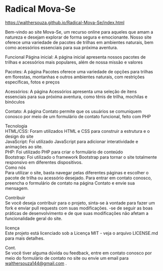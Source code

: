 # Radical Mova-Se

https://walthersouza.github.io/Radical-Mova-Se/index.html

Bem-vindo ao site Mova-Se, um recurso online para aqueles que amam a natureza e desejam explorar de forma segura e emocionante. Nosso site oferece uma variedade de pacotes de trilhas em ambientes naturais, bem como acessórios essenciais para sua próxima aventura.

Funcional
Página inicial: A página inicial apresenta nossos pacotes de trilhas e acessórios mais populares, além de nossa missão e valores <br>

Pacotes: A página Pacotes oferece uma variedade de opções para trilhas em florestas, montanhas e outros ambientes naturais, com restrições específicas, fotos e preços<br>

Acessórios: A página Acessórios apresenta uma seleção de itens essenciais para sua próxima aventura, como tênis de trilha, mochilas e binóculos<br>

Contato: A página Contato permite que os usuários se comuniquem conosco por meio de um formulário de contato funcional, feito com PHP<br>

Tecnologia<br>
HTML/CSS: Foram utilizados HTML e CSS para construir a estrutura e o design do site<br>
JavaScript: Foi utilizado JavaScript para adicionar interatividade e animações ao site.<br>
PHP: Foi utilizado PHP para criar o formulário de conteúdo<br>
Bootstrap: Foi utilizado o framework Bootstrap para tornar o site totalmente responsivo em diferentes dispositivos.<br>
Como nós<br>
Para utilizar o site, basta navegar pelas diferentes páginas e escolher o pacote de trilha ou acessório desejado. Para entrar em contato conosco, preencha o formulário de contato na página Contato e envie sua mensagem.<br>

Contribuir<br>
Se você deseja contribuir para o projeto, sinta-se à vontade para fazer um fork e enviar pull requests com suas modificações. -se de seguir as boas práticas de desenvolvimento e de que suas modificações não afetam a funcionalidade geral do site.<br>

licença<br>
Este projeto está licenciado sob a Licença MIT - veja o arquivo LICENSE.md para mais detalhes.<br>

Cont.<br>
Se você tiver alguma dúvida ou feedback, entre em contato conosco por meio do formulário de contato no site ou envie um email para walthersouza144@gmail.com .
